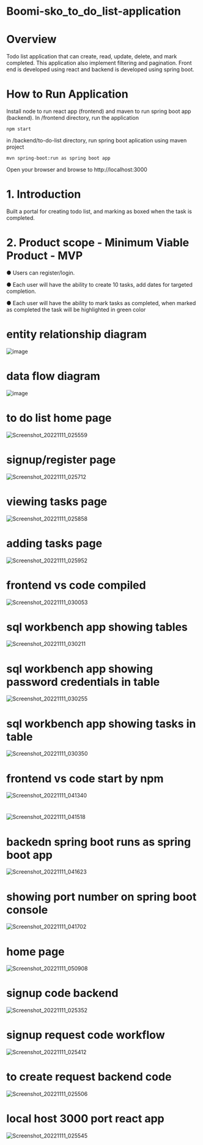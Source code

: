 # Boomi-sko_to_do_list-application
# Overview
Todo list application that can create, read, update, delete, and mark completed. This application also implement filtering and pagination. Front end is developed using react and backend is developed using spring boot.

# How to Run Application
Install node to run react app (frontend) and maven to run spring boot app (backend).
In /frontend directory, run the application


`npm start`

in /backend/to-do-list directory, run spring boot aplication using maven project


`mvn spring-boot:run as spring boot app`

Open your browser and browse to http://localhost:3000
# 1. Introduction
Built a portal for creating todo list, and marking as boxed when the task is completed.
# 2. Product scope - Minimum Viable Product - MVP
● Users can register/login.


● Each user will have the ability to create 10 tasks, add dates for targeted completion.


● Each user will have the ability to mark tasks as completed, when marked as completed the task will be highlighted in green color

# entity relationship diagram
![image](https://user-images.githubusercontent.com/80461983/201608491-4b01b876-4b0c-41ab-8066-b932b4c31338.png)

# data flow diagram
![image](https://user-images.githubusercontent.com/80461983/201608568-6608d96d-79f2-47ac-808c-7abb27f3ef6c.png)

# to do list home page
![Screenshot_20221111_025559](https://user-images.githubusercontent.com/80461983/201510334-33d34fc2-10ba-439d-9b17-4d06edc1bae3.png)



# signup/register page
![Screenshot_20221111_025712](https://user-images.githubusercontent.com/80461983/201510336-935773d6-e592-4059-aa26-4f87bb0f8f5c.png)

# viewing tasks page
![Screenshot_20221111_025858](https://user-images.githubusercontent.com/80461983/201510338-6ce0f0ec-3370-427f-a4a4-7e273caca68b.png)
# adding tasks page
![Screenshot_20221111_025952](https://user-images.githubusercontent.com/80461983/201510339-4a015f9b-260a-4a99-b3b2-824be0ac5afe.png)
# frontend vs code compiled
![Screenshot_20221111_030053](https://user-images.githubusercontent.com/80461983/201510341-a172d7f1-7810-4b92-bfe3-e0c96d966661.png)
# sql workbench app showing tables
![Screenshot_20221111_030211](https://user-images.githubusercontent.com/80461983/201510342-70c4cee3-4942-4587-a870-e284cd652b37.png)
# sql workbench app showing password credentials in table
![Screenshot_20221111_030255](https://user-images.githubusercontent.com/80461983/201510343-8759dcf6-68af-41ce-8e62-b7d043c80e06.png)
# sql workbench app showing tasks in table
![Screenshot_20221111_030350](https://user-images.githubusercontent.com/80461983/201510344-97b20bb4-a55f-4042-b5c3-d8348cabef7a.png)
# frontend vs code start by npm
![Screenshot_20221111_041340](https://user-images.githubusercontent.com/80461983/201510345-2ba7115e-2a17-4a2e-9893-43fa30966580.png)
# 
![Screenshot_20221111_041518](https://user-images.githubusercontent.com/80461983/201510346-56720763-c404-412f-933a-51906b63bb33.png)
# backedn spring boot runs as spring boot app
![Screenshot_20221111_041623](https://user-images.githubusercontent.com/80461983/201510347-9580fa97-cff3-44b8-b9f9-504af0fd8f8c.png)
# showing port number on spring boot console
![Screenshot_20221111_041702](https://user-images.githubusercontent.com/80461983/201510349-4dc8be0e-21b5-455a-93fe-6baa047f1725.png)
# home page
![Screenshot_20221111_050908](https://user-images.githubusercontent.com/80461983/201510350-b88fe58c-1f89-416a-96d6-63a553cba869.png)
# signup code backend
![Screenshot_20221111_025352](https://user-images.githubusercontent.com/80461983/201510351-4c107eca-df2d-45c4-8ff0-9e955dd8992a.png)
# signup request code workflow
![Screenshot_20221111_025412](https://user-images.githubusercontent.com/80461983/201510352-9df3defe-fc9d-40c5-888d-18a91188238e.png)
# to create request backend code
![Screenshot_20221111_025506](https://user-images.githubusercontent.com/80461983/201510353-7d85ea45-3f3c-4b8f-95f6-38bd2f9b6048.png)
# local host 3000 port react app
![Screenshot_20221111_025545](https://user-images.githubusercontent.com/80461983/201510357-0c65eda9-544e-4f17-a7ff-95e48f3491f9.png)
